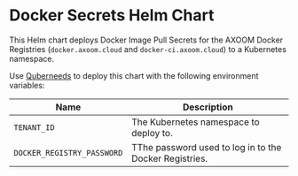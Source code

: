 # Docker Secrets Helm Chart

This Helm chart deploys Docker Image Pull Secrets for the AXOOM Docker Registries (`docker.axoom.cloud` and `docker-ci.axoom.cloud`) to a Kubernetes namespace.

Use [Quberneeds](https://github.com/AXOOM/Quberneeds) to deploy this chart with the following environment variables:

| Name                       | Description                                            |
|----------------------------|--------------------------------------------------------|
| `TENANT_ID`                | The Kubernetes namespace to deploy to.                 |
| `DOCKER_REGISTRY_PASSWORD` | TThe password used to log in to the Docker Registries. |
